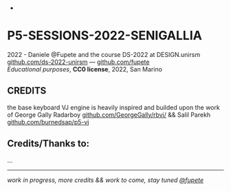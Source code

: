 -
# P5-SESSIONS-2022-SENIGALLIA
2022 - Daniele @Fupete and the course DS-2022 at DESIGN.unirsm  
[github.com/ds-2022-unirsm](https://github.com/ds-2022-unirsm) — [github.com/fupete](https://github.com/fupete)  
_Educational purposes_, __CC0 license__, 2022, San Marino  

##  CREDITS
the base keyboard VJ engine is heavily inspired and builded upon the work of George Gally Radarboy [github.com/GeorgeGally/rbvj/](https://github.com/GeorgeGally/rbvj/) && Salil Parekh [github.com/burnedsap/p5-vj](https://github.com/burnedsap/p5-vj)

## Credits/Thanks to:
...

------

_work in progress, more credits && work to come, stay tuned [@fupete](https://twitter.com/fupete)_
